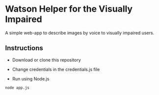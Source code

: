 # Watson Helper for the Visually Impaired

A simple web-app to describe images by voice to visually impaired users.

## Instructions

- Download or clone this repository

- Change credentials in the credentials.js file

- Run using Node.js

`node app.js`